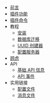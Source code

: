 <!-- _sidebar.md -->

* [前言](README.md)
* [插件功能](features.md)
* [插件命令](commands.md)
* 教程
    * [安装](guides.installtion.md)
    * [数据库迁移](guides.database-migration.md)
    * [UUID 创建器](guides.uuid-creators.md)
    * [配置服务器](guides.configuring-servers.md)
* [顾虑](considerations.md)
* API
    * [基础 API 信息](api.basic-api-information.md)
    * [API 事件](api.api-events.md)
* 实用链接
    * [配置文件](useful-stuff.config.md)
    * [消息文件](useful-stuff.messages.md)